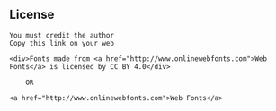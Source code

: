 ## License

	You must credit the author
	Copy this link on your web

	<div>Fonts made from <a href="http://www.onlinewebfonts.com">Web Fonts</a> is licensed by CC BY 4.0</div>

	    OR

	<a href="http://www.onlinewebfonts.com">Web Fonts</a>
